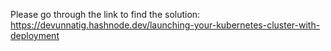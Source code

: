 Please go through the link to find the solution: https://devunnatig.hashnode.dev/launching-your-kubernetes-cluster-with-deployment
